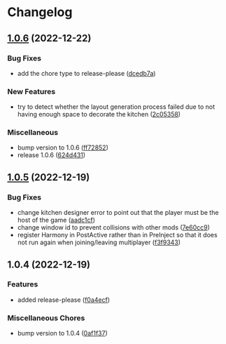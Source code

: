 # Changelog

## [1.0.6](https://github.com/OndrejNepozitek/KitchenDesigner/compare/v1.0.5...v1.0.6) (2022-12-22)


### Bug Fixes

* add the chore type to release-please ([dcedb7a](https://github.com/OndrejNepozitek/KitchenDesigner/commit/dcedb7a3423bae40f3b55a96e21a0fbaae51d8e7))


### New Features

* try to detect whether the layout generation process failed due to not having enough space to decorate the kitchen ([2c05358](https://github.com/OndrejNepozitek/KitchenDesigner/commit/2c0535807ddfd576c28b8827353a9649093fdae8))


### Miscellaneous

* bump version to 1.0.6 ([ff72852](https://github.com/OndrejNepozitek/KitchenDesigner/commit/ff72852fad4f3a55d2c6c87505079111e5d162db))
* release 1.0.6 ([624d431](https://github.com/OndrejNepozitek/KitchenDesigner/commit/624d4313f577c5ea4f70dd0e724487e1afbbda19))

## [1.0.5](https://github.com/OndrejNepozitek/KitchenDesigner/compare/v1.0.4...v1.0.5) (2022-12-19)


### Bug Fixes

* change kitchen designer error to point out that the player must be the host of the game ([aadc1cf](https://github.com/OndrejNepozitek/KitchenDesigner/commit/aadc1cf8a4ef9604333e9e8b3f76dce50cc52b18))
* change window id to prevent collisions with other mods ([7e60cc9](https://github.com/OndrejNepozitek/KitchenDesigner/commit/7e60cc9a6b357a9e65612912ec8f07fa3d886369))
* register Harmony in PostActive rather than in PreInject so that it does not run again when joining/leaving multiplayer ([f3f9343](https://github.com/OndrejNepozitek/KitchenDesigner/commit/f3f93430cb4b5d640fadd1ec6abdafa3d18340c4))

## 1.0.4 (2022-12-19)


### Features

* added release-please ([f0a4ecf](https://github.com/OndrejNepozitek/KitchenDesigner/commit/f0a4ecf01af9a5e2ffe5fdd01be2c2dead219360))


### Miscellaneous Chores

* bump version to 1.0.4 ([0af1f37](https://github.com/OndrejNepozitek/KitchenDesigner/commit/0af1f374c9b73bb936fbd19399138ee18d8296fa))
